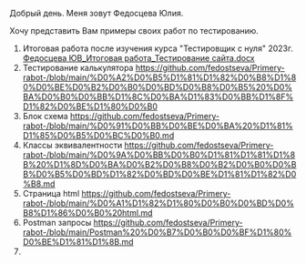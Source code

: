 Добрый день. 
Меня зовут Федосцева Юлия.

Хочу представить Вам примеры своих работ по тестированию.
1. Итоговая работа после изучения курса "Тестировщик с нуля" 2023г. [Федосцева ЮВ_Итоговая работа_Тестирование сайта.docx](https://github.com/fedostseva/Primery-rabot-/files/13695181/_._.docx)
2. Тестирование калькулятора https://github.com/fedostseva/Primery-rabot-/blob/main/%D0%A2%D0%B5%D1%81%D1%82%D0%B8%D1%80%D0%BE%D0%B2%D0%B0%D0%BD%D0%B8%D0%B5%20%D0%BA%D0%B0%D0%BB%D1%8C%D0%BA%D1%83%D0%BB%D1%8F%D1%82%D0%BE%D1%80%D0%B0
3. Блок схема https://github.com/fedostseva/Primery-rabot-/blob/main/%D0%91%D0%BB%D0%BE%D0%BA%20%D1%81%D1%85%D0%B5%D0%BC%D0%B0.md
4. Классы эквивалентности https://github.com/fedostseva/Primery-rabot-/blob/main/%D0%9A%D0%BB%D0%B0%D1%81%D1%81%D1%8B%20%D1%8D%D0%BA%D0%B2%D0%B8%D0%B2%D0%B0%D0%BB%D0%B5%D0%BD%D1%82%D0%BD%D0%BE%D1%81%D1%82%D0%B8.md
5. Страница html https://github.com/fedostseva/Primery-rabot-/blob/main/%D0%A1%D1%82%D1%80%D0%B0%D0%BD%D0%B8%D1%86%D0%B0%20html.md
6. Postman запросы https://github.com/fedostseva/Primery-rabot-/blob/main/Postman%20%D0%B7%D0%B0%D0%BF%D1%80%D0%BE%D1%81%D1%8B.md
7. 


